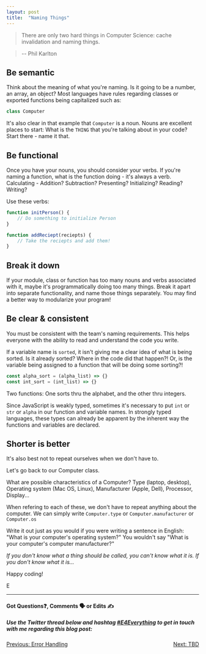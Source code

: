 ```yaml
---
layout: post
title:  "Naming Things"
---
```


> There are only two hard things in Computer Science:
> cache invalidation and naming things.

> -- Phil Karlton

## Be semantic

Think about the meaning of what you're naming. Is it going to be a number, an array, an object? Most languages have rules regarding classes or exported functions being capitalized such as:

```javascript
class Computer
```

It's also clear in that example that `Computer` is a noun. Nouns are excellent places to start: What is the `THING` that you're talking about in your code? Start there - name it that.

## Be functional

Once you have your nouns, you should consider your verbs.  If you're naming a function, what is the function doing - it's always a verb. Calculating - Addition? Subtraction? Presenting? Initializing? Reading? Writing?

Use these verbs:

```javascript
function initPerson() {
    // Do something to initialize Person
}
```

```javascript
function addReciept(reciepts) {
    // Take the reciepts and add them!
}
```

## Break it down

If your module, class or function has too many nouns and verbs associated with it, maybe it's programmatically doing too many things. Break it apart into separate functionality, and name those things separately. You may find a better way to modularize your program!

## Be clear & consistent

You must be consistent with the team's naming requirements. This helps everyone with the ability to read and understand the code you write. 

If a variable name is `sorted`, it isn't giving me a clear idea of what is being sorted. Is it already sorted? Where in the code did that happen?! Or, is the variable being assigned to a function that will be doing some sorting?!

```javascript
const alpha_sort = (alpha_list) => {}
const int_sort = (int_list) => {}
```

Two functions: One sorts thru the alphabet, and the other thru integers. 

Since JavaScript is weakly typed, sometimes it's necessary to put `int` or `str` or `alpha` in our function and variable names. In strongly typed languages, these types can already be apparent by the inherent way the functions and variables are declared.

## Shorter is better

It's also best not to repeat ourselves when we don't have to.

Let's go back to our Computer class.

What are possible characteristics of a Computer? Type (laptop, desktop), Operating system (Mac OS, Linux), Manufacturer (Apple, Dell), Processor, Display...

When refering to each of these, we don't have to repeat anything about the computer. We can simply write `Computer.type` or `Computer.manufacturer` or `Computer.os`

Write it out just as you would if you were writing a sentence in English: "What is your computer's operating system?" You wouldn't say "What is your computer's computer manufacturer?"

*If you don't know what a thing should be called, you can't know what it is. If you don't know what it is...*

Happy coding!

E
<hr>
<h4>Got Questions❓, Comments 🗣 or Edits ✍</h4>
<h5>Use the Twitter thread below and hashtag <a href="https://twitter.com/hashtag/e4everything?f=tweets&vertical=default&lang=en" target="_blank">#E4Everything</a> to get in touch with me regarding this blog post:</h5>

<span><a href="https://eamoses.github.io/blog/2019/07/12/errors.html" style="float:left;">Previous: Error Handling</a><a href="#" style="float:right;">Next: TBD</a></span>